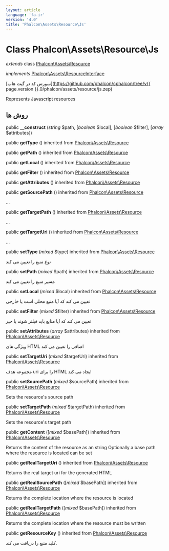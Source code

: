 ```yaml
---
layout: article
language: 'fa-ir'
version: '4.0'
title: 'Phalcon\Assets\Resource\Js'
---
```

# Class **Phalcon\Assets\Resource\Js**

*extends* class [Phalcon\Assets\Resource](Phalcon_Assets_Resource)

*implements* [Phalcon\Assets\ResourceInterface](Phalcon_Assets_ResourceInterface)

[سورس کد در گیت هاب](https://github.com/phalcon/cphalcon/tree/v{{ page.version }}.0/phalcon/assets/resource/js.zep)

Represents Javascript resources

## روش ها

public **__construct** (*string* $path, [*boolean* $local], [*boolean* $filter], [*array* $attributes])

public **getType** () inherited from [Phalcon\Assets\Resource](Phalcon_Assets_Resource)

public **getPath** () inherited from [Phalcon\Assets\Resource](Phalcon_Assets_Resource)

public **getLocal** () inherited from [Phalcon\Assets\Resource](Phalcon_Assets_Resource)

public **getFilter** () inherited from [Phalcon\Assets\Resource](Phalcon_Assets_Resource)

public **getAttributes** () inherited from [Phalcon\Assets\Resource](Phalcon_Assets_Resource)

public **getSourcePath** () inherited from [Phalcon\Assets\Resource](Phalcon_Assets_Resource)

...

public **getTargetPath** () inherited from [Phalcon\Assets\Resource](Phalcon_Assets_Resource)

...

public **getTargetUri** () inherited from [Phalcon\Assets\Resource](Phalcon_Assets_Resource)

...

public **setType** (*mixed* $type) inherited from [Phalcon\Assets\Resource](Phalcon_Assets_Resource)

نوع منبع را تعیین می کند

public **setPath** (*mixed* $path) inherited from [Phalcon\Assets\Resource](Phalcon_Assets_Resource)

مسیر منبع را تعیین می کند

public **setLocal** (*mixed* $local) inherited from [Phalcon\Assets\Resource](Phalcon_Assets_Resource)

تعیین می کند که آیا منبع محلی است یا خارجی

public **setFilter** (*mixed* $filter) inherited from [Phalcon\Assets\Resource](Phalcon_Assets_Resource)

تعیین می کند که آیا منابع باید فیلتر شوند یا خیر

public **setAttributes** (*array* $attributes) inherited from [Phalcon\Assets\Resource](Phalcon_Assets_Resource)

ویژگی های HTML اضافی را تعیین می کند

public **setTargetUri** (*mixed* $targetUri) inherited from [Phalcon\Assets\Resource](Phalcon_Assets_Resource)

مجموعه هدف uri را برای HTML ایجاد می کند

public **setSourcePath** (*mixed* $sourcePath) inherited from [Phalcon\Assets\Resource](Phalcon_Assets_Resource)

Sets the resource's source path

public **setTargetPath** (*mixed* $targetPath) inherited from [Phalcon\Assets\Resource](Phalcon_Assets_Resource)

Sets the resource's target path

public **getContent** ([*mixed* $basePath]) inherited from [Phalcon\Assets\Resource](Phalcon_Assets_Resource)

Returns the content of the resource as an string Optionally a base path where the resource is located can be set

public **getRealTargetUri** () inherited from [Phalcon\Assets\Resource](Phalcon_Assets_Resource)

Returns the real target uri for the generated HTML

public **getRealSourcePath** ([*mixed* $basePath]) inherited from [Phalcon\Assets\Resource](Phalcon_Assets_Resource)

Returns the complete location where the resource is located

public **getRealTargetPath** ([*mixed* $basePath]) inherited from [Phalcon\Assets\Resource](Phalcon_Assets_Resource)

Returns the complete location where the resource must be written

public **getResourceKey** () inherited from [Phalcon\Assets\Resource](Phalcon_Assets_Resource)

کلید منبع را دریافت می کند.